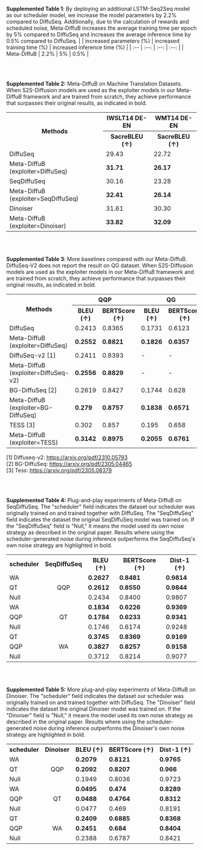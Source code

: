 **Supplemented Table 1**: By deploying an additional LSTM-Seq2Seq model as our scheduler model, we increase the model parameters by 2.2% compared to DiffuSeq. Additionally, due to the calculation of rewards and scheduled noise, Meta-DiffuB increases the average training time per epoch by 5% compared to DiffuSeq and increases the average inference time  by 0.5% compared to DiffuSeq.
|  | increased parameters (%) | increased training time (%) | increased inference time (%) |
| :-- | :--: | :--: | :--: |
| Meta-DiffuB | 2.2% | 5% | 0.5% |

<br>
<br>

**Supplemented Table 2:** Meta-DiffuB on Machine Translation Datasets. When S2S-Diffusion models are used as the exploiter models in our Meta-Diffu$B$ framework and are trained from scratch, they achieve performance that surpasses their original results, as indicated in bold.
<table>
  <tr>
    <th rowspan="2">Methods</th>
    <th >IWSLT14 DE-EN</th>
    <th >WMT14 DE-EN</th>
  </tr>
  <tr>
    <th>SacreBLEU (↑)</th>
    <th>SacreBLEU (↑)</th>
  </tr>
  <tr>
    <td>DiffuSeq</td>
    <td>29.43</td>
    <td>22.72</td>
  </tr>
  <tr>
    <td>Meta-DiffuB (exploiter=DiffuSeq)</td>
    <td style="font-weight: bold;">31.71</td>
    <td style="font-weight: bold;">26.17</td>
  </tr>
  <tr>
    <td>SeqDiffuSeq</td>
    <td>30.16</td>
    <td>23.28</td>
  </tr>
  <tr>
    <td>Meta-DiffuB (exploiter=SeqDiffuSeq)</td>
    <td style="font-weight: bold;">32.41</td>
    <td style="font-weight: bold;">26.14</td>
  </tr>
  <tr>
    <td>Dinoiser</td>
    <td>31.61</td>
    <td>30.30</td>
  </tr>
  <tr>
    <td>Meta-DiffuB (exploiter=Dinoiser)</td>
    <td style="font-weight: bold;">33.82</td>
    <td style="font-weight: bold;">32.09</td>
  </tr>
</table>

<br>
<br>

**Supplemented Table 3**: More baselines compared with our Meta-DiffuB. DiffuSeq-V2 does not report the result on QG dataset. When S2S-Diffusion models are used as the exploiter models in our Meta-Diffu$B$ framework and are trained from scratch, they achieve performance that surpasses their original results, as indicated in bold.
<table>
  <tr>
    <th rowspan="2">Methods</th>
    <th colspan="2">QQP</th>
    <th colspan="2">QG</th>
  </tr>
  <tr>
    <th>BLEU (↑)</th>
    <th>BERTScore (↑)</th>
    <th>BLEU (↑)</th>
    <th>BERTScore (↑)</th>
  </tr>
  <tr>
    <td>DiffuSeq</td>
    <td>0.2413</td>
    <td>0.8365</td>
    <td>0.1731</td>
    <td>0.6123</td>
  </tr>
  <tr>
    <td>Meta-DiffuB (exploiter=DiffuSeq)</td>
    <td style="font-weight: bold;">0.2552</td>
    <td style="font-weight: bold;">0.8821</td>
    <td style="font-weight: bold;">0.1826</td>
    <td style="font-weight: bold;">0.6357</td>
  </tr>
  <tr>
    <td>DiffuSeq-v2 [1]</td>
    <td>0.2411</td>
    <td>0.8393</td>
    <td>-</td>
    <td>-</td>
  </tr>
  <tr>
    <td>Meta-DiffuB (exploiter=DiffuSeq-v2)</td>
    <td style="font-weight: bold;">0.2556</td>
    <td style="font-weight: bold;">0.8829</td>
    <td>-</td>
    <td>-</td>
  </tr>
  <tr>
    <td>BG-DiffuSeq [2]</td>
    <td>0.2619</td>
    <td>0.8427</td>
    <td>0.1744</td>
    <td>0.628</td>
  </tr>
  <tr>
    <td>Meta-DiffuB (exploiter=BG-DiffuSeq)</td>
    <td style="font-weight: bold;">0.279</td>
    <td style="font-weight: bold;">0.8757</td>
    <td style="font-weight: bold;">0.1838</td>
    <td style="font-weight: bold;">0.6571</td>
  </tr>
  <tr>
    <td>TESS [3]</td>
    <td>0.302</td>
    <td>0.857</td>
    <td>0.195</td>
    <td>0.658</td>
  </tr>
  <tr>
    <td>Meta-DiffuB (exploiter=TESS)</td>
    <td style="font-weight: bold;">0.3142</td>
    <td style="font-weight: bold;">0.8975</td>
    <td style="font-weight: bold;">0.2055</td>
    <td style="font-weight: bold;">0.6761</td>
  </tr>
</table>

[1] Diffuseq-v2: https://arxiv.org/pdf/2310.05793 <br>
[2] BG-DiffuSeq: https://arxiv.org/pdf/2305.04465 <br>
[3] Tess: https://arxiv.org/pdf/2305.08379 <br>

<br>
<br>

**Supplemented Table 4:** Plug-and-play experiments of Meta-DiffuB on SeqDiffuSeq. The "scheduler" field indicates the dataset our scheduler was originally trained on and trained together with DiffuSeq. The "SeqDiffuSeq" field indicates the dataset the original SeqDiffuSeq model was trained on. If the "SeqDiffuSeq" field is "Null," it means the model used its own noise strategy as described in the original paper. Results where using the scheduler-generated noise during inference outperforms the SeqDiffuSeq's own noise strategy are highlighted in bold.
<table>
  <tr>
    <th>scheduler</th>
    <th>SeqDiffuSeq</th>
    <th>BLEU (↑)</th>
    <th>BERTScore (↑)</th>
    <th>Dist-1 (↑)</th>
  </tr>
  <tr>
    <td>WA</td>
    <td rowspan="3" style="text-align: center">QQP</td>
    <td style="font-weight: bold;">0.2627</td>
    <td style="font-weight: bold;">0.8481</td>
    <td style="font-weight: bold;">0.9814</td>
  </tr>
  <tr>
    <td>QT</td>
    <td style="font-weight: bold;">0.2612</td>
    <td style="font-weight: bold;">0.8550</td>
    <td style="font-weight: bold;">0.9844</td>
  </tr>
  <tr>
    <td>Null</td>
    <td>0.2434</td>
    <td>0.8400</td>
    <td>0.9807</td>
  </tr>
  <tr>
    <td>WA</td>
    <td rowspan="3" style="text-align: center">QT</td>
    <td style="font-weight: bold;">0.1834</td>
    <td style="font-weight: bold;">0.6226</td>
    <td style="font-weight: bold;">0.9369</td>
  </tr>
  <tr>
    <td>QQP</td>
    <td style="font-weight: bold;">0.1784</td>
    <td style="font-weight: bold;">0.6233</td>
    <td style="font-weight: bold;">0.9341</td>
  </tr>
  <tr>
    <td>Null</td>
    <td>0.1746</td>
    <td>0.6174</td>
    <td>0.9248</td>
  </tr>
  <tr>
    <td>QT</td>
    <td rowspan="3" style="text-align: center">WA</td>
    <td style="font-weight: bold;">0.3745</td>
    <td style="font-weight: bold;">0.8369</td>
    <td style="font-weight: bold;">0.9169</td>
  </tr>
  <tr>
    <td>QQP</td>
    <td style="font-weight: bold;">0.3827</td>
    <td style="font-weight: bold;">0.8257</td>
    <td style="font-weight: bold;">0.9158</td>
  </tr>
  <tr>
    <td>Null</td>
    <td>0.3712</td>
    <td>0.8214</td>
    <td>0.9077</td>
  </tr>
</table>
<br>
<br>

**Supplemented Table 5:** More plug-and-play experiments of Meta-DiffuB on Dinoiser. The "scheduler" field indicates the dataset our scheduler was originally trained on and trained together with DiffuSeq. The "Dinoiser" field indicates the dataset the original Dinoiser model was trained on. If the "Dinoiser" field is "Null," it means the model used its own noise strategy as described in the original paper. Results where using the scheduler-generated noise during inference outperforms the Dinoiser's own noise strategy are highlighted in bold.
<table>
  <tr>
    <th>scheduler</th>
    <th>Dinoiser</th>
    <th>BLEU (↑)</th>
    <th>BERTScore (↑)</th>
    <th>Dist-1 (↑)</th>
  </tr>
  <tr>
    <td>WA</td>
    <td rowspan="3" style="text-align: center">QQP</td>
    <td style="font-weight: bold;">0.2079</td>
    <td style="font-weight: bold;">0.8121</td>
    <td style="font-weight: bold;">0.9765</td>
  </tr>
  <tr>
    <td>QT</td>
    <td style="font-weight: bold;">0.2092</td>
    <td style="font-weight: bold;">0.8207</td>
    <td style="font-weight: bold;">0.966</td>
  </tr>
  <tr>
    <td>Null</td>
    <td>0.1949</td>
    <td>0.8036</td>
    <td>0.9723</td>
  </tr>
  <tr>
    <td>WA</td>
    <td rowspan="3" style="text-align: center">QT</td>
    <td style="font-weight: bold;">0.0495</td>
    <td style="font-weight: bold;">0.474</td>
    <td style="font-weight: bold;">0.8289</td>
  </tr>
  <tr>
    <td>QQP</td>
    <td style="font-weight: bold;">0.0488</td>
    <td style="font-weight: bold;">0.4764</td>
    <td style="font-weight: bold;">0.8312</td>
  </tr>
  <tr>
    <td>Null</td>
    <td>0.0477</td>
    <td>0.469</td>
    <td>0.8191</td>
  </tr>
  <tr>
    <td>QT</td>
    <td rowspan="3" style="text-align: center">WA</td>
    <td style="font-weight: bold;">0.2409</td>
    <td style="font-weight: bold;">0.6885</td>
    <td style="font-weight: bold;">0.8368</td>
  </tr>
  <tr>
    <td>QQP</td>
    <td style="font-weight: bold;">0.2451</td>
    <td style="font-weight: bold;">0.684</td>
    <td style="font-weight: bold;">0.8404</td>
  </tr>
  <tr>
    <td>Null</td>
    <td>0.2388</td>
    <td>0.6787</td>
    <td>0.8421</td>
  </tr>
</table>
